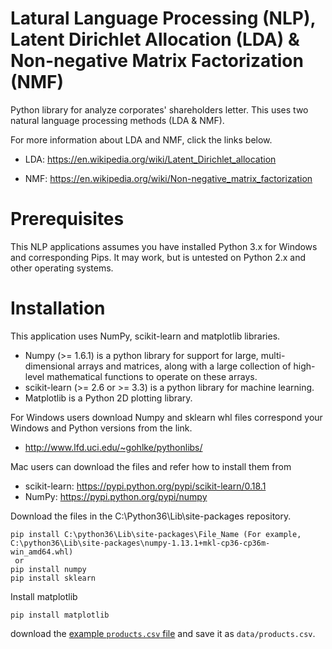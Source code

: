 # Latural Language Processing (NLP), Latent Dirichlet Allocation (LDA) & Non-negative Matrix Factorization (NMF)

Python library for analyze corporates' shareholders letter. This uses two natural language processing methods (LDA & NMF).

For more information about LDA and NMF, click the links below.

-  LDA: https://en.wikipedia.org/wiki/Latent_Dirichlet_allocation

-  NMF: https://en.wikipedia.org/wiki/Non-negative_matrix_factorization


# Prerequisites
This NLP applications assumes you have installed Python 3.x for Windows and corresponding Pips. It may work, but is untested on Python 2.x and other operating systems.

# Installation
This application uses NumPy, scikit-learn and matplotlib libraries.
-  Numpy (>= 1.6.1) is a python library for support for large, multi-dimensional arrays and matrices, along with a large collection of high-level mathematical functions to operate on these arrays.
-  scikit-learn (>= 2.6 or >= 3.3) is a python library for machine learning. 
-  Matplotlib is a Python 2D plotting library.

For Windows users download Numpy and sklearn whl files correspond your Windows and Python versions from the link. 
-  http://www.lfd.uci.edu/~gohlke/pythonlibs/

Mac users can download the files and refer how to install them from 
-  scikit-learn: https://pypi.python.org/pypi/scikit-learn/0.18.1
-  NumPy: https://pypi.python.org/pypi/numpy

Download the files in the C:\Python36\Lib\site-packages repository.
```shell
pip install C:\python36\Lib\site-packages\File_Name (For example, C:\python36\Lib\site-packages\numpy-1.13.1+mkl-cp36-cp36m-win_amd64.whl)
 or
pip install numpy
pip install sklearn
```
Install matplotlib
```shell
pip install matplotlib
```

download the [example `products.csv` file](https://raw.githubusercontent.com/prof-rossetti/nyu-info-2335-70-201706/master/projects/crud-app/products.csv) and save it as `data/products.csv`.

